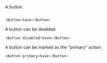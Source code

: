 A button.

```js

<Button>Save</Button>
```

A button can be disabled.

```js
<Button disabled>Save</Button>
```

A button can be marked as the "primary" action.

```js
<Button primary>Save</Button>
```
